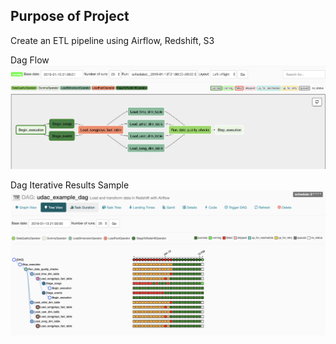 Purpose of Project
------------------

Create an ETL pipeline using Airflow, Redshift, S3


Dag Flow
![DAG Chart](dag.png)


Dag Iterative Results Sample
![Tree Chart](tree.png)











